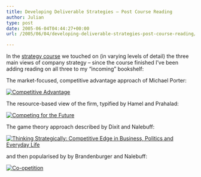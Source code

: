 ```yaml
---
title: Developing Deliverable Strategies – Post Course Reading
author: Julian
type: post
date: 2005-06-04T04:44:27+00:00
url: /2005/06/04/developing-deliverable-strategies-post-course-reading/

---
```

In the [strategy course][1] we touched on (in varying levels of detail) the three main views of company strategy &#8211; since the course finished I&#8217;ve been adding reading on all three to my &#8220;incoming&#8221; bookshelf:

The market-focused, competitive advantage approach of Michael Porter:

[![Competitive Advantage][2]][3]

The resource-based view of the firm, typified by Hamel and Prahalad:

[![Competing for the Future][4]][5]

The game theory approach described by Dixit and Nalebuff:

[![Thinking Strategically: Competitive Edge in Business, Politics and Everyday Life][6]][7]

and then popularised by by Brandenburger and Nalebuff:

[![Co-opetition][8]][9]

 [1]: https://www.synesthesia.co.uk/blog/archives/2005/04/22/developing-deliverable-strategies/
 [2]: https://images.amazon.com/images/P/0743260872.01._SCMZZZZZZZ_.jpg
 [3]: https://www.amazon.co.uk/exec/obidos/redirect?tag=fivegocrazyinmid%26link_code=xm2%26camp=2025%26creative=165953%26path=https://www.amazon.co.uk/gp/redirect.html%253fASIN=0743260872%2526location=/o/ASIN/0743260872%25253FSubscriptionId=0EMV44A9A5YT1RVDGZ82 "View product details at Amazon"
 [4]: https://images.amazon.com/images/P/0875847161.02._SCMZZZZZZZ_.jpg
 [5]: https://www.amazon.co.uk/exec/obidos/redirect?tag=fivegocrazyinmid%26link_code=xm2%26camp=2025%26creative=165953%26path=https://www.amazon.co.uk/gp/redirect.html%253fASIN=0875847161%2526location=/o/ASIN/0875847161%25253FSubscriptionId=0EMV44A9A5YT1RVDGZ82 "View product details at Amazon"
 [6]: https://images.amazon.com/images/P/0393310353.01._SCMZZZZZZZ_.jpg
 [7]: https://www.amazon.co.uk/exec/obidos/redirect?tag=fivegocrazyinmid%26link_code=xm2%26camp=2025%26creative=165953%26path=https://www.amazon.co.uk/gp/redirect.html%253fASIN=0393310353%2526location=/o/ASIN/0393310353%25253FSubscriptionId=0EMV44A9A5YT1RVDGZ82 "View product details at Amazon"
 [8]: https://images.amazon.com/images/P/1861975074.02._SCMZZZZZZZ_.jpg
 [9]: https://www.amazon.co.uk/exec/obidos/redirect?tag=fivegocrazyinmid%26link_code=xm2%26camp=2025%26creative=165953%26path=https://www.amazon.co.uk/gp/redirect.html%253fASIN=1861975074%2526location=/o/ASIN/1861975074%25253FSubscriptionId=0EMV44A9A5YT1RVDGZ82 "View product details at Amazon"